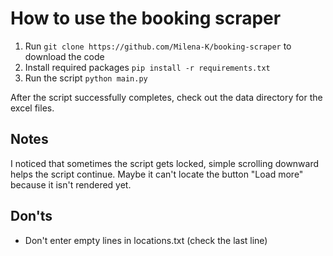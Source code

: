 # How to use the booking scraper

1. Run `git clone https://github.com/Milena-K/booking-scraper` to download the code
2. Install required packages `pip install -r requirements.txt`
3. Run the script `python main.py`

After the script successfully completes, check out the data directory for the excel files.

## Notes
I noticed that sometimes the script gets locked, simple scrolling downward helps the script continue.
Maybe it can't locate the button "Load more" because it isn't rendered yet.

## Don'ts
- Don't enter empty lines in locations.txt (check the last line)
